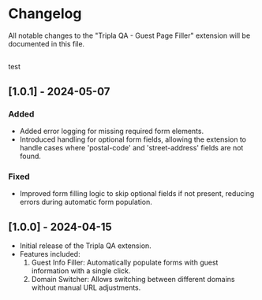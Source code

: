 # Changelog

All notable changes to the "Tripla QA - Guest Page Filler" extension will be documented in this file.

##
test

## [1.0.1] - 2024-05-07

### Added
- Added error logging for missing required form elements.
- Introduced handling for optional form fields, allowing the extension to handle cases where 'postal-code' and 'street-address' fields are not found.

### Fixed
- Improved form filling logic to skip optional fields if not present, reducing errors during automatic form population.

## [1.0.0] - 2024-04-15

- Initial release of the Tripla QA extension.
- Features included:
  1. Guest Info Filler: Automatically populate forms with guest information with a single click.
  2. Domain Switcher: Allows switching between different domains without manual URL adjustments.
